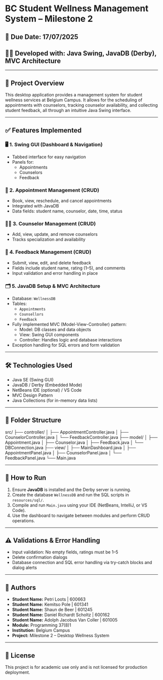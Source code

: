 # BC Student Wellness Management System – Milestone 2

## 📅 Due Date: 17/07/2025  
## 🧑‍💻 Developed with: Java Swing, JavaDB (Derby), MVC Architecture

---

## 📌 Project Overview

This desktop application provides a management system for student wellness services at Belgium Campus. It allows for the scheduling of appointments with counselors, tracking counselor availability, and collecting student feedback, all through an intuitive Java Swing interface.

---

## ✅ Features Implemented

### 🖥️ 1. Swing GUI (Dashboard & Navigation)
- Tabbed interface for easy navigation
- Panels for:
  - Appointments
  - Counselors
  - Feedback

### 📅 2. Appointment Management (CRUD)
- Book, view, reschedule, and cancel appointments
- Integrated with JavaDB
- Data fields: student name, counselor, date, time, status

### 👩‍⚕️ 3. Counselor Management (CRUD)
- Add, view, update, and remove counselors
- Tracks specialization and availability

### 💬 4. Feedback Management (CRUD)
- Submit, view, edit, and delete feedback
- Fields include student name, rating (1–5), and comments
- Input validation and error handling in place

### 🗂️ 5. JavaDB Setup & MVC Architecture
- Database: `WellnessDB`
- Tables:
  - `Appointments`
  - `Counsellors`
  - `Feedback`
- Fully implemented MVC (Model-View-Controller) pattern:
  - Model: DB classes and data objects
  - View: Swing GUI components
  - Controller: Handles logic and database interactions
- Exception handling for SQL errors and form validation

---

## 🛠️ Technologies Used

- Java SE (Swing GUI)
- JavaDB / Derby (Embedded Mode)
- NetBeans IDE (optional) / VS Code
- MVC Design Pattern
- Java Collections (for in-memory data lists)

---

## 📁 Folder Structure
src/
├── controller/
│ ├── AppointmentController.java
│ ├── CounselorController.java
│ └── FeedbackController.java
├── model/
│ ├── Appointment.java
│ ├── Counselor.java
│ ├── Feedback.java
│ └── DBConnection.java
├── view/
│ ├── MainDashboard.java
│ ├── AppointmentPanel.java
│ ├── CounselorPanel.java
│ └── FeedbackPanel.java
└── Main.java

---

## 🧪 How to Run

1. Ensure **JavaDB** is installed and the Derby server is running.
2. Create the database `WellnessDB` and run the SQL scripts in `resources/sql/`.
3. Compile and run `Main.java` using your IDE (NetBeans, IntelliJ, or VS Code).
4. Use the dashboard to navigate between modules and perform CRUD operations.

---

## ⚠️ Validations & Error Handling

- Input validation: No empty fields, ratings must be 1–5
- Delete confirmation dialogs
- Database connection and SQL error handling via try-catch blocks and dialog alerts

---

## 👥 Authors

- **Student Name:** Petri Loots               | 600663
- **Student Name:** Kemitso Pole              | 601341
- **Student Name:** Shaun de Beer             | 601245
- **Student Name:** Daniel Richardt Scholtz   | 600162
- **Student Name:** Adolph Jacobus Van Coller | 601005
- **Module:** Programming 37(8)1  
- **Institution:** Belgium Campus  
- **Project:** Milestone 2 – Desktop Wellness System

---

## 📃 License

This project is for academic use only and is not licensed for production deployment.

